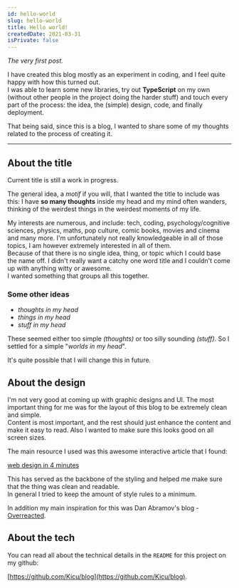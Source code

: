 ```yaml
---
id: hello-world
slug: hello-world
title: Hello world!
createdDate: 2021-03-31
isPrivate: false
---
```


_The very first post._

I have created this blog mostly as an experiment in coding, and I feel quite happy with how this turned out.  
I was able to learn some new libraries, try out **TypeScript** on my own (without other people in the project doing the harder stuff) and touch every part of the process: the idea, the (simple) design, code, and finally deployment.

That being said, since this is a blog, I wanted to share some of my thoughts related to the process of creating it.

---

## About the title
Current title is still a work in progress.

The general idea, a _motif_ if you will, that I wanted the title to include was this:
I have **so many thoughts** inside my head and my mind often wanders, thinking of the weirdest things in the weirdest moments of my life.

My interests are numerous, and include: tech, coding, psychology/cognitive sciences, physics, maths, pop culture, comic books, movies and cinema and many more. I'm unfortunately not really knowledgeable in all of those topics, I am however extremely interested in all of them.  
Because of that there is no single idea, thing, or topic which I could base the name off. I didn't really want a catchy one word title and I couldn't come up with anything witty or awesome.  
I wanted something that groups all this together.

### Some other ideas
  - _thoughts in my head_
  - _things in my head_
  - _stuff in my head_

These seemed either too simple _(thoughts)_ or too silly sounding _(stuff)_. So I settled for a simple "_worlds in my head_".

It's quite possible that I will change this in future.


## About the design
I'm not very good at coming up with graphic designs and UI. The most important thing for me was for the layout of this blog to be extremely clean and simple.  
Content is most important, and the rest should just enhance the content and make it easy to read. Also I wanted to make sure this looks good on all screen sizes.

The main resource I used was this awesome interactive article that I found:

[web design in 4 minutes](https://jgthms.com/web-design-in-4-minutes/)

This has served as the backbone of the styling and helped me make sure that the thing was clean and readable.  
In general I tried to keep the amount of style rules to a minimum.

In addition my main inspiration for this was Dan Abramov's blog - [Overreacted](https://overreacted.io/).

## About the tech

You can read all about the technical details in the `README` for this project on my github:

[https://github.com/Kicu/blog](https://github.com/Kicu/blog).
